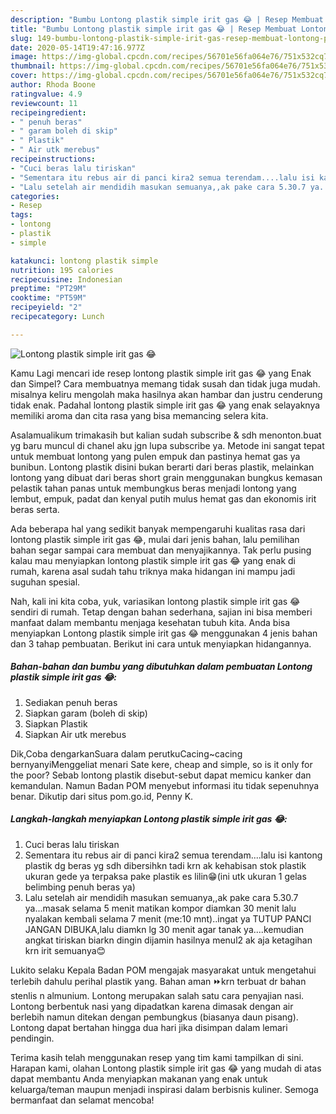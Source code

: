 ```yaml
---
description: "Bumbu Lontong plastik simple irit gas 😂 | Resep Membuat Lontong plastik simple irit gas 😂 Yang Bisa Manjain Lidah"
title: "Bumbu Lontong plastik simple irit gas 😂 | Resep Membuat Lontong plastik simple irit gas 😂 Yang Bisa Manjain Lidah"
slug: 149-bumbu-lontong-plastik-simple-irit-gas-resep-membuat-lontong-plastik-simple-irit-gas-yang-bisa-manjain-lidah
date: 2020-05-14T19:47:16.977Z
image: https://img-global.cpcdn.com/recipes/56701e56fa064e76/751x532cq70/lontong-plastik-simple-irit-gas-😂-foto-resep-utama.jpg
thumbnail: https://img-global.cpcdn.com/recipes/56701e56fa064e76/751x532cq70/lontong-plastik-simple-irit-gas-😂-foto-resep-utama.jpg
cover: https://img-global.cpcdn.com/recipes/56701e56fa064e76/751x532cq70/lontong-plastik-simple-irit-gas-😂-foto-resep-utama.jpg
author: Rhoda Boone
ratingvalue: 4.9
reviewcount: 11
recipeingredient:
- " penuh beras"
- " garam boleh di skip"
- " Plastik"
- " Air utk merebus"
recipeinstructions:
- "Cuci beras lalu tiriskan"
- "Sementara itu rebus air di panci kira2 semua terendam....lalu isi kantong plastik dg beras yg sdh dibersihkn tadi krn ak kehabisan stok plastik ukuran gede ya terpaksa pake plastik es lilin😁(ini utk ukuran 1 gelas belimbing penuh beras ya)"
- "Lalu setelah air mendidih masukan semuanya,,ak pake cara 5.30.7 ya...masak selama 5 menit matikan kompor diamkan 30 menit lalu nyalakan kembali selama 7 menit (me:10 mnt)..ingat ya TUTUP PANCI JANGAN DIBUKA,lalu diamkn lg 30 menit agar tanak ya....kemudian angkat tiriskan biarkn dingin dijamin hasilnya menul2 ak aja ketagihan krn irit semuanya😊"
categories:
- Resep
tags:
- lontong
- plastik
- simple

katakunci: lontong plastik simple 
nutrition: 195 calories
recipecuisine: Indonesian
preptime: "PT29M"
cooktime: "PT59M"
recipeyield: "2"
recipecategory: Lunch

---
```



![Lontong plastik simple irit gas 😂](https://img-global.cpcdn.com/recipes/56701e56fa064e76/751x532cq70/lontong-plastik-simple-irit-gas-😂-foto-resep-utama.jpg)

Kamu Lagi mencari ide resep lontong plastik simple irit gas 😂 yang Enak dan Simpel? Cara membuatnya memang tidak susah dan tidak juga mudah. misalnya keliru mengolah maka hasilnya akan hambar dan justru cenderung tidak enak. Padahal lontong plastik simple irit gas 😂 yang enak selayaknya memiliki aroma dan cita rasa yang bisa memancing selera kita.

Asalamualikum trimakasih but kalian sudah subscribe &amp; sdh menonton.buat yg baru muncul di chanel aku jgn lupa subscribe ya. Metode ini sangat tepat untuk membuat lontong yang pulen empuk dan pastinya hemat gas ya bunibun. Lontong plastik disini bukan berarti dari beras plastik, melainkan lontong yang dibuat dari beras short grain menggunakan bungkus kemasan pelastik tahan panas untuk membungkus beras menjadi lontong yang lembut, empuk, padat dan kenyal putih mulus hemat gas dan ekonomis irit beras serta.

Ada beberapa hal yang sedikit banyak mempengaruhi kualitas rasa dari lontong plastik simple irit gas 😂, mulai dari jenis bahan, lalu pemilihan bahan segar sampai cara membuat dan menyajikannya. Tak perlu pusing kalau mau menyiapkan lontong plastik simple irit gas 😂 yang enak di rumah, karena asal sudah tahu triknya maka hidangan ini mampu jadi suguhan spesial.


Nah, kali ini kita coba, yuk, variasikan lontong plastik simple irit gas 😂 sendiri di rumah. Tetap dengan bahan sederhana, sajian ini bisa memberi manfaat dalam membantu menjaga kesehatan tubuh kita. Anda bisa menyiapkan Lontong plastik simple irit gas 😂 menggunakan 4 jenis bahan dan 3 tahap pembuatan. Berikut ini cara untuk menyiapkan hidangannya.

<!--inarticleads1-->

##### Bahan-bahan dan bumbu yang dibutuhkan dalam pembuatan Lontong plastik simple irit gas 😂:

1. Sediakan  penuh beras
1. Siapkan  garam (boleh di skip)
1. Siapkan  Plastik
1. Siapkan  Air utk merebus


Dik,Coba dengarkanSuara dalam perutkuCacing~cacing bernyanyiMenggeliat menari Sate kere, cheap and simple, so is it only for the poor? Sebab lontong plastik disebut-sebut dapat memicu kanker dan kemandulan. Namun Badan POM menyebut informasi itu tidak sepenuhnya benar. Dikutip dari situs pom.go.id, Penny K. 

<!--inarticleads2-->

##### Langkah-langkah menyiapkan Lontong plastik simple irit gas 😂:

1. Cuci beras lalu tiriskan
1. Sementara itu rebus air di panci kira2 semua terendam....lalu isi kantong plastik dg beras yg sdh dibersihkn tadi krn ak kehabisan stok plastik ukuran gede ya terpaksa pake plastik es lilin😁(ini utk ukuran 1 gelas belimbing penuh beras ya)
1. Lalu setelah air mendidih masukan semuanya,,ak pake cara 5.30.7 ya...masak selama 5 menit matikan kompor diamkan 30 menit lalu nyalakan kembali selama 7 menit (me:10 mnt)..ingat ya TUTUP PANCI JANGAN DIBUKA,lalu diamkn lg 30 menit agar tanak ya....kemudian angkat tiriskan biarkn dingin dijamin hasilnya menul2 ak aja ketagihan krn irit semuanya😊


Lukito selaku Kepala Badan POM mengajak masyarakat untuk mengetahui terlebih dahulu perihal plastik yang. Bahan aman ⏩krn terbuat dr bahan stenlis n almunium. Lontong merupakan salah satu cara penyajian nasi. Lontong berbentuk nasi yang dipadatkan karena dimasak dengan air berlebih namun ditekan dengan pembungkus (biasanya daun pisang). Lontong dapat bertahan hingga dua hari jika disimpan dalam lemari pendingin. 

Terima kasih telah menggunakan resep yang tim kami tampilkan di sini. Harapan kami, olahan Lontong plastik simple irit gas 😂 yang mudah di atas dapat membantu Anda menyiapkan makanan yang enak untuk keluarga/teman maupun menjadi inspirasi dalam berbisnis kuliner. Semoga bermanfaat dan selamat mencoba!
